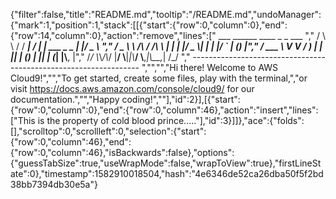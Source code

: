 {"filter":false,"title":"README.md","tooltip":"/README.md","undoManager":{"mark":1,"position":1,"stack":[[{"start":{"row":0,"column":0},"end":{"row":14,"column":0},"action":"remove","lines":["         ___        ______     ____ _                 _  ___  ","        / \\ \\      / / ___|   / ___| | ___  _   _  __| |/ _ \\ ","       / _ \\ \\ /\\ / /\\___ \\  | |   | |/ _ \\| | | |/ _` | (_) |","      / ___ \\ V  V /  ___) | | |___| | (_) | |_| | (_| |\\__, |","     /_/   \\_\\_/\\_/  |____/   \\____|_|\\___/ \\__,_|\\__,_|  /_/ "," ----------------------------------------------------------------- ","","","Hi there! Welcome to AWS Cloud9!","","To get started, create some files, play with the terminal,","or visit https://docs.aws.amazon.com/console/cloud9/ for our documentation.","","Happy coding!",""],"id":2}],[{"start":{"row":0,"column":0},"end":{"row":0,"column":46},"action":"insert","lines":["This is the property of cold blood prince....."],"id":3}]]},"ace":{"folds":[],"scrolltop":0,"scrollleft":0,"selection":{"start":{"row":0,"column":46},"end":{"row":0,"column":46},"isBackwards":false},"options":{"guessTabSize":true,"useWrapMode":false,"wrapToView":true},"firstLineState":0},"timestamp":1582910018504,"hash":"4e6346de52ca26dba50f5f2bd38bb7394db30e5a"}